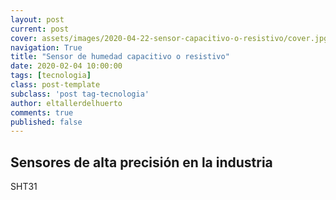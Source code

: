 ```yaml
---
layout: post
current: post
cover: assets/images/2020-04-22-sensor-capacitivo-o-resistivo/cover.jpg
navigation: True
title: "Sensor de humedad capacitivo o resistivo"
date: 2020-02-04 10:00:00
tags: [tecnologia]
class: post-template
subclass: 'post tag-tecnologia'
author: eltallerdelhuerto
comments: true
published: false
---
```


## Sensores de alta precisión en la industria
SHT31